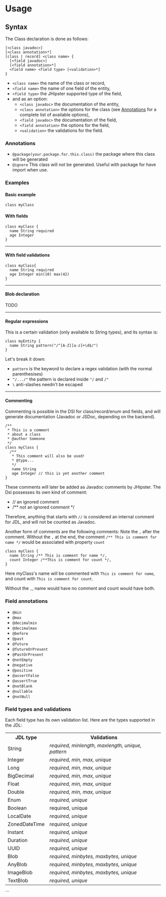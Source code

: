 # Usage

## Syntax

The Class declaration is done as follows:
```
[<class javadoc>]
[<class annotation>*]
[class | record] <class name> {
  [<field javadoc>]
  [<field annotation>*]
  <field name> <field type> [<validation>*]
}
```

- `<class name>` the name of the class or record,
- `<field name>` the name of one field of the entity,
- `<field type>` the JHipster supported type of the field,
- and as an option:
    - `<class javadoc>` the documentation of the entity,
    - `<class annotation>` the options for the class (see [Annotations](#annotations) for a complete list of available options),
    - `<field javadoc>` the documentation of the field,
    - `<field annotation>` the options for the field,
    - `<validation>` the validations for the field.


### Annotations

- `@package(your.package.for.this.class)` the package where this class will be generated
- `@ignore` This class will not be generated. Useful with package for have import when use.

### Examples

#### Basic example

```dsl
class myClass
```

#### With fields

```dsl
class myClass {
  name String required
  age Integer
}
```

---

#### With field validations

```dsl
class myClass{
  name String required
  age Integer min(10) max(42)
}
```

---

#### Blob declaration

TODO

---

#### Regular expressions

This is a certain validation (only available to String types), and its syntax is:

```dsl
class myEntity {
  name String pattern("/^[A-Z][a-z]+\d$/")
}
```

Let's break it down:
- `pattern` is the keyword to declare a regex validation (with the normal parenthesises)
- `"/.../"` the pattern is declared inside `"/` and `/"`
- `\` anti-slashes needn't be escaped

---

#### Commenting

Commenting is possible in the DSl for class/record/enum and fields, and will generate documentation (Javadoc or JSDoc, depending
on the backend).

```dsl
/**
 * This is a comment
 * about a class
 * @author Someone
 */
class myClass {
  /**
   * This comment will also be used!
   * @type...
   */
   name String
   age Integer // this is yet another comment
}
```
These comments will later be added as Javadoc comments by JHipster. The Dsl possesses its own kind of comment:
- // an ignored comment
- /** not an ignored comment */

Therefore, anything that starts with `//` is considered an internal comment for JDL, and will not be counted as Javadoc.

Another form of comments are the following comments: Note the `,` after the comment.
Without the `,` at the end, the comment `/** This is comment for name */` would be associated with property `count`
```
class myClass {
  name String /** This is comment for name */,
  count Integer /**This is comment for count */,
}
```

Here myClass's name will be commented with `This is comment for name`, and count with `This is comment for count`.

Without the `,`, name would have no comment and count would have both. 

### Field annotations

- `@min`
- `@max`
- `@decimalmin`
- `@decimalmax`
- `@before`
- `@past`
- `@future`
- `@futureOrPresent`
- `@PastOrPresent`
- `@notEmpty`
- `@negative`
- `@positive`
- `@assertFalse`
- `@assertTrue`
- `@notBlank`
- `@nullable`
- `@notNull`


### Field types and validations

Each field type has its own validation list. Here are the types supported in the JDL:

<table class="table table-striped table-responsive">
  <tr>
    <th>JDL type</th>
    <th>Validations</th>
  </tr>
  <tr>
    <td>String</td>
    <td><dfn>required, minlength, maxlength, unique, pattern</dfn></td>
  </tr>
  <tr>
    <td>Integer</td>
    <td><dfn>required, min, max, unique</dfn></td>
  </tr>
  <tr>
    <td>Long</td>
    <td><dfn>required, min, max, unique</dfn></td>
  </tr>
  <tr>
    <td>BigDecimal</td>
    <td><dfn>required, min, max, unique</dfn></td>
  </tr>
  <tr>
    <td>Float</td>
    <td><dfn>required, min, max, unique</dfn></td>
  </tr>
  <tr>
    <td>Double</td>
    <td><dfn>required, min, max, unique</dfn></td>
  </tr>
  <tr>
    <td>Enum</td>
    <td><dfn>required, unique</dfn></td>
  </tr>
  <tr>
    <td>Boolean</td>
    <td>required, unique</td>
  </tr>
  <tr>
    <td>LocalDate</td>
    <td><dfn>required, unique</dfn></td>
  </tr>
  <tr>
    <td>ZonedDateTime</td>
    <td><dfn>required, unique</dfn></td>
  </tr>
  <tr>
    <td>Instant</td>
    <td><dfn>required, unique</dfn></td>
  </tr>
  <tr>
    <td>Duration</td>
    <td><dfn>required, unique</dfn></td>
  </tr>
  <tr>
    <td>UUID</td>
    <td><dfn>required, unique</dfn></td>
  </tr>
  <tr>
    <td>Blob</td>
    <td><dfn>required, minbytes, maxbytes, unique</dfn></td>
  </tr>
  <tr>
    <td>AnyBlob</td>
    <td><dfn>required, minbytes, maxbytes, unique</dfn></td>
  </tr>
  <tr>
    <td>ImageBlob</td>
    <td><dfn>required, minbytes, maxbytes, unique</dfn></td>
  </tr>
  <tr>
    <td>TextBlob</td>
    <td><dfn>required, unique</dfn></td>
  </tr>
</table>
```
